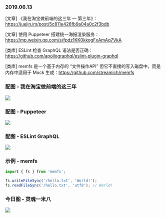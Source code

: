 ### 2019.06.13

[文章] 《我在淘宝做前端的这三年 — 第三年》：<https://juejin.im/post/5c811e426fb9a04a0c2f3bdb>

[文章] 使用 Puppeteer 搭建统一海报渲染服务：<https://mp.weixin.qq.com/s/fpdz1KK0kkogFxAmAq7VkA>

[类库] ESLint 检查 GraphQL 语法是否正确：<https://github.com/apollographql/eslint-plugin-graphql>

[类库] memfs 是一个基于内存的 “文件操作API” 但它不直接的写入磁盘中，而是内存中适用于 Mock 生成：<https://github.com/streamich/memfs>

### 配图 - 我在淘宝做前端的这三年
![](http://qn.40zhe.com/169585e26c89a2e6)

### 配图 - Puppeteer
![](http://qn.40zhe.com/640-youzan.webp)

### 配图 - ESLint GraphQL
![](https://github.com/apollostack/eslint-plugin-graphql/raw/master/screenshot.png)

### 示例 - memfs
```js
import { fs } from 'memfs';

fs.writeFileSync('/hello.txt', 'World!');
fs.readFileSync('/hello.txt', 'utf8'); // World!
```

### 今日图 - 灵魂一米八
![](http://qn.40zhe.com/16b4040ec7c834f6)
